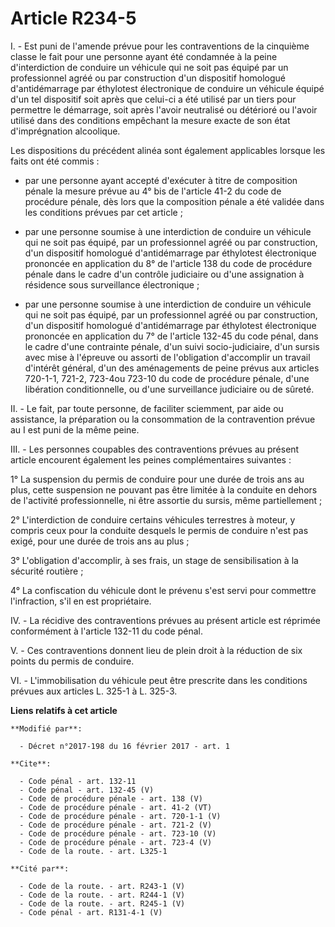 # Article R234-5

I. - Est puni de l'amende prévue pour les contraventions de la cinquième classe le fait pour une personne ayant été condamnée
à la peine d'interdiction de conduire un véhicule qui ne soit pas équipé par un professionnel agréé ou par construction d'un
dispositif homologué d'antidémarrage par éthylotest électronique de conduire un véhicule équipé d'un tel dispositif soit
après que celui-ci a été utilisé par un tiers pour permettre le démarrage, soit après l'avoir neutralisé ou détérioré ou
l'avoir utilisé dans des conditions empêchant la mesure exacte de son état d'imprégnation alcoolique. 

Les dispositions du précédent alinéa sont également applicables lorsque les faits ont été commis :

- par une personne ayant accepté d'exécuter à titre de composition pénale la mesure prévue au 4° bis de l'article 41-2 du
code de procédure pénale, dès lors que la composition pénale a été validée dans les conditions prévues par cet article ;

- par une personne soumise à une interdiction de conduire un véhicule qui ne soit pas équipé, par un professionnel agréé ou
par construction, d'un dispositif homologué d'antidémarrage par éthylotest électronique prononcée en application du 8° de
l'article 138 du code de procédure pénale dans le cadre d'un contrôle judiciaire ou d'une assignation à résidence sous
surveillance électronique ;

- par une personne soumise à une interdiction de conduire un véhicule qui ne soit pas équipé, par un professionnel agréé ou
par construction, d'un dispositif homologué d'antidémarrage par éthylotest électronique prononcée en application du 7° de
l'article 132-45 du code pénal, dans le cadre d'une contrainte pénale, d'un suivi socio-judiciaire, d'un sursis avec mise à
l'épreuve ou assorti de l'obligation d'accomplir un travail d'intérêt général, d'un des aménagements de peine prévus aux
articles 720-1-1, 721-2,  723-4ou 723-10 du code de procédure pénale, d'une libération conditionnelle, ou d'une surveillance
judiciaire ou de sûreté. 

II. - Le fait, par toute personne, de faciliter sciemment, par aide ou assistance, la préparation ou la consommation de la
contravention prévue au I est puni de la même peine. 

III. - Les personnes coupables des contraventions prévues au présent article encourent également les peines complémentaires
suivantes : 

1° La suspension du permis de conduire pour une durée de trois ans au plus, cette suspension ne pouvant pas être limitée à la
conduite en dehors de l'activité professionnelle, ni être assortie du sursis, même partiellement ; 

2° L'interdiction de conduire certains véhicules terrestres à moteur, y compris ceux pour la conduite desquels le permis de
conduire n'est pas exigé, pour une durée de trois ans au plus ; 

3° L'obligation d'accomplir, à ses frais, un stage de sensibilisation à la sécurité routière ; 

4° La confiscation du véhicule dont le prévenu s'est servi pour commettre l'infraction, s'il en est propriétaire. 

IV. - La récidive des contraventions prévues au présent article est réprimée conformément à l'article 132-11 du code pénal. 

V. - Ces contraventions donnent lieu de plein droit à la réduction de six points du permis de conduire. 

VI. - L'immobilisation du véhicule peut être prescrite dans les conditions prévues aux articles L. 325-1 à L. 325-3.

**Liens relatifs à cet article**

	**Modifié par**:

	  - Décret n°2017-198 du 16 février 2017 - art. 1

	**Cite**:

	  - Code pénal - art. 132-11
	  - Code pénal - art. 132-45 (V)
	  - Code de procédure pénale - art. 138 (V)
	  - Code de procédure pénale - art. 41-2 (VT)
	  - Code de procédure pénale - art. 720-1-1 (V)
	  - Code de procédure pénale - art. 721-2 (V)
	  - Code de procédure pénale - art. 723-10 (V)
	  - Code de procédure pénale - art. 723-4 (V)
	  - Code de la route. - art. L325-1

	**Cité par**:

	  - Code de la route. - art. R243-1 (V)
	  - Code de la route. - art. R244-1 (V)
	  - Code de la route. - art. R245-1 (V)
	  - Code pénal - art. R131-4-1 (V)
